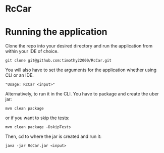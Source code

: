 # RcCar

# Running the application

Clone the repo into your desired directory and run the application from within your IDE of choice.

```git clone git@github.com:timothy22000/RcCar.git```

You will also have to set the arguments for the application whether using CLI or an IDE.

```"Usage: RcCar <input>"```

Alternatively, to run it in the CLI. You have to package and create the uber jar:

```mvn clean package```

or if you want to skip the tests:

```mvn clean package -DskipTests```

Then, cd to where the jar is created and run it:

```java -jar RcCar.jar <input>```
